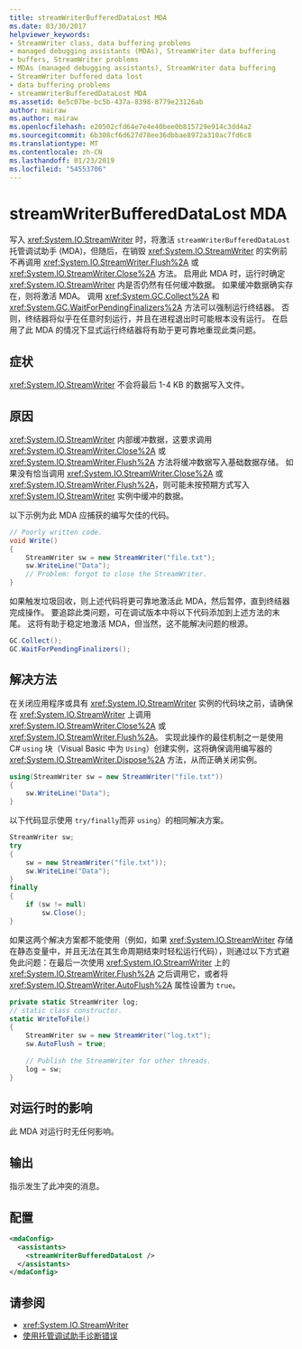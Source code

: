 ```yaml
---
title: streamWriterBufferedDataLost MDA
ms.date: 03/30/2017
helpviewer_keywords:
- StreamWriter class, data buffering problems
- managed debugging assistants (MDAs), StreamWriter data buffering
- buffers, StreamWriter problems
- MDAs (managed debugging assistants), StreamWriter data buffering
- StreamWriter buffered data lost
- data buffering problems
- streamWriterBufferedDataLost MDA
ms.assetid: 6e5c07be-bc5b-437a-8398-8779e23126ab
author: mairaw
ms.author: mairaw
ms.openlocfilehash: e20502cfd64e7e4e40bee0b815729e914c3dd4a2
ms.sourcegitcommit: 6b308cf6d627d78ee36dbbae8972a310ac7fd6c8
ms.translationtype: MT
ms.contentlocale: zh-CN
ms.lasthandoff: 01/23/2019
ms.locfileid: "54553706"
---
```

# <a name="streamwriterbuffereddatalost-mda"></a>streamWriterBufferedDataLost MDA
写入 <xref:System.IO.StreamWriter> 时，将激活 `streamWriterBufferedDataLost` 托管调试助手 (MDA)，但随后，在销毁 <xref:System.IO.StreamWriter> 的实例前不再调用 <xref:System.IO.StreamWriter.Flush%2A> 或 <xref:System.IO.StreamWriter.Close%2A> 方法。 启用此 MDA 时，运行时确定 <xref:System.IO.StreamWriter> 内是否仍然有任何缓冲数据。 如果缓冲数据确实存在，则将激活 MDA。 调用 <xref:System.GC.Collect%2A> 和 <xref:System.GC.WaitForPendingFinalizers%2A> 方法可以强制运行终结器。 否则，终结器将似乎在任意时刻运行，并且在进程退出时可能根本没有运行。 在启用了此 MDA 的情况下显式运行终结器将有助于更可靠地重现此类问题。  
  
## <a name="symptoms"></a>症状  
 <xref:System.IO.StreamWriter> 不会将最后 1-4 KB 的数据写入文件。  
  
## <a name="cause"></a>原因  
 <xref:System.IO.StreamWriter> 内部缓冲数据，这要求调用 <xref:System.IO.StreamWriter.Close%2A> 或 <xref:System.IO.StreamWriter.Flush%2A> 方法将缓冲数据写入基础数据存储。 如果没有恰当调用 <xref:System.IO.StreamWriter.Close%2A> 或 <xref:System.IO.StreamWriter.Flush%2A>，则可能未按预期方式写入 <xref:System.IO.StreamWriter> 实例中缓冲的数据。  
  
 以下示例为此 MDA 应捕获的编写欠佳的代码。  
  
```csharp  
// Poorly written code.  
void Write()   
{  
    StreamWriter sw = new StreamWriter("file.txt");  
    sw.WriteLine("Data");  
    // Problem: forgot to close the StreamWriter.  
}  
```  
  
 如果触发垃圾回收，则上述代码将更可靠地激活此 MDA，然后暂停，直到终结器完成操作。 要追踪此类问题，可在调试版本中将以下代码添加到上述方法的末尾。 这将有助于稳定地激活 MDA，但当然，这不能解决问题的根源。  
  
```csharp
GC.Collect();  
GC.WaitForPendingFinalizers();  
```  
  
## <a name="resolution"></a>解决方法  
 在关闭应用程序或具有 <xref:System.IO.StreamWriter> 实例的代码块之前，请确保在 <xref:System.IO.StreamWriter> 上调用 <xref:System.IO.StreamWriter.Close%2A> 或 <xref:System.IO.StreamWriter.Flush%2A>。 实现此操作的最佳机制之一是使用 C# `using` 块（Visual Basic 中为 `Using`）创建实例，这将确保调用编写器的 <xref:System.IO.StreamWriter.Dispose%2A> 方法，从而正确关闭实例。  
  
```csharp
using(StreamWriter sw = new StreamWriter("file.txt"))   
{  
    sw.WriteLine("Data");  
}  
```  
  
 以下代码显示使用 `try/finally`而非 `using`）的相同解决方案。  
  
```csharp
StreamWriter sw;  
try   
{  
    sw = new StreamWriter("file.txt"));  
    sw.WriteLine("Data");  
}  
finally   
{  
    if (sw != null)  
        sw.Close();  
}  
```  
  
 如果这两个解决方案都不能使用（例如，如果 <xref:System.IO.StreamWriter> 存储在静态变量中，并且无法在其生命周期结束时轻松运行代码），则通过以下方式避免此问题：在最后一次使用 <xref:System.IO.StreamWriter> 上的 <xref:System.IO.StreamWriter.Flush%2A> 之后调用它，或者将 <xref:System.IO.StreamWriter.AutoFlush%2A> 属性设置为 `true`。  
  
```csharp
private static StreamWriter log;  
// static class constructor.  
static WriteToFile()   
{  
    StreamWriter sw = new StreamWriter("log.txt");  
    sw.AutoFlush = true;  
  
    // Publish the StreamWriter for other threads.  
    log = sw;  
}  
```  
  
## <a name="effect-on-the-runtime"></a>对运行时的影响  
 此 MDA 对运行时无任何影响。  
  
## <a name="output"></a>输出  
 指示发生了此冲突的消息。  
  
## <a name="configuration"></a>配置  
  
```xml  
<mdaConfig>  
  <assistants>  
    <streamWriterBufferedDataLost />  
  </assistants>  
</mdaConfig>  
```  
  
## <a name="see-also"></a>请参阅
- <xref:System.IO.StreamWriter>
- [使用托管调试助手诊断错误](../../../docs/framework/debug-trace-profile/diagnosing-errors-with-managed-debugging-assistants.md)
